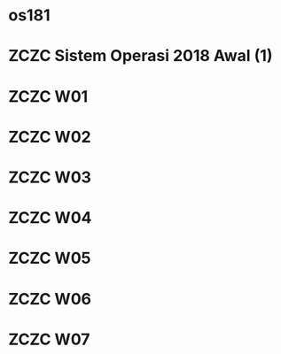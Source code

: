 # os181
# ZCZC Sistem Operasi 2018 Awal (1)
# ZCZC W01
# ZCZC W02
# ZCZC W03
# ZCZC W04
# ZCZC W05
# ZCZC W06
# ZCZC W07
